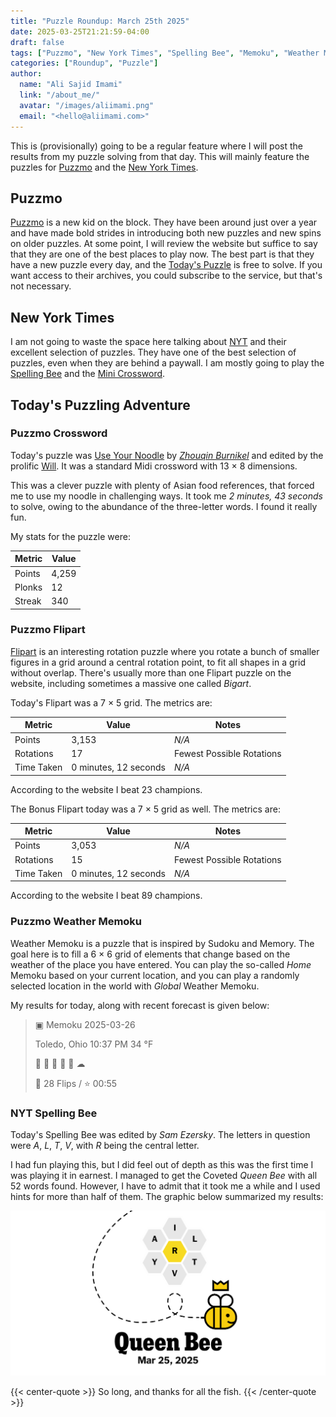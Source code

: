 ```yaml
---
title: "Puzzle Roundup: March 25th 2025"
date: 2025-03-25T21:21:59-04:00
draft: false
tags: ["Puzzmo", "New York Times", "Spelling Bee", "Memoku", "Weather Memoku", "Puzzmo Crossword", "Flipart"]
categories: ["Roundup", "Puzzle"]
author:
  name: "Ali Sajid Imami"
  link: "/about_me/"
  avatar: "/images/aliimami.png"
  email: "<hello@aliimami.com>"
---
```



This is (provisionally) going to be a regular feature where I will post the results
from my puzzle solving from that day. This will mainly feature the puzzles for [Puzzmo](https://www.puzzmo.com/) and
the [New York Times](https://www.nytimes.com/puzzles/).

## Puzzmo

[Puzzmo](https://www.puzzmo.com) is a new kid on the block. They have been around
just over a year and have made bold strides in introducing both new puzzles
and new spins on older puzzles. At some point, I will review the website but
suffice to say that they are one of the best places to play now. The best part
is that they have a new puzzle every day, and the [Today's Puzzle](https://www.puzzmo.com/today)
is free to solve. If you want access to their archives, you could subscribe to the service, but that's not necessary.

## New York Times

I am not going to waste the space here talking about [NYT](https://www.nytimes.com/puzzles) and their excellent selection
of puzzles. They have one of the best selection of puzzles, even when they are behind a paywall. I am mostly going
to play the [Spelling Bee](https://www.nytimes.com/puzzles/spelling-bee/) and the [Mini Crossword](https://www.nytimes.com/crosswords/game/mini).

## Today's Puzzling Adventure

### Puzzmo Crossword

Today's puzzle was [Use Your Noodle](https://www.puzzmo.com/puzzle/2025-03-25/crossword) by [_Zhouqin Burnikel_](https://www.puzzmo.com/user/xwc/twinsfan) and edited by the prolific [Will](https://www.puzzmo.com/user/xwc/will-e). It was a standard Midi crossword with 13 × 8 dimensions.

This was a clever puzzle with plenty of Asian food references, that forced me to use my noodle in challenging ways. It took me _2 minutes, 43 seconds_ to solve, owing to the abundance of the three-letter words. I found it really fun.

My stats for the puzzle were:

| Metric | Value |
| -------------- | --------------- |
| Points | 4,259 |
| Plonks | 12 |
| Streak | 340 |

### Puzzmo Flipart

[Flipart](https://www.puzzmo.com/puzzle/2025-03-25/flip-art) is an interesting rotation puzzle
where you rotate a bunch of smaller figures in a grid around a central rotation point, to fit all
shapes in a grid without overlap. There's usually more than one Flipart puzzle on the website, including sometimes
a massive one called _Bigart_.

Today's Flipart was a 7 × 5 grid. The metrics are:

| Metric | Value | Notes |
| --------------- | --------------- | --------------- |
| Points | 3,153 | _N/A_ |
| Rotations | 17 | Fewest Possible Rotations |
| Time Taken | 0 minutes, 12 seconds | _N/A_ |

According to the website I beat 23 champions.


The Bonus Flipart today was a 7 × 5 grid as well. The metrics are:

| Metric | Value | Notes |
| --------------- | --------------- | --------------- |
| Points | 3,053 | _N/A_ |
| Rotations | 15 | Fewest Possible Rotations |
| Time Taken | 0 minutes, 12 seconds | _N/A_ |

According to the website I beat 89 champions.

### Puzzmo Weather Memoku

Weather Memoku is a puzzle that is inspired by Sudoku and Memory. The goal
here is to fill a 6 × 6 grid of elements that change based on the weather of the place
you have entered. You can play the so-called _Home_ Memoku based on your current
location, and you can play a randomly selected location in the world with _Global_ Weather Memoku.

My results for today, along with recent forecast is given below:

> ▣ Memoku 2025-03-26
>
> Toledo, Ohio 10:37 PM 34 °F
>
> 🌛 🌛 🌛 🌛 🌛 ☁
>
> 🔄 28 Flips / ⭐ 00:55

### NYT Spelling Bee

Today's Spelling Bee was edited by _Sam Ezersky_. The letters in question were
_A_, _L_, _T_, _V_, with _R_ being the central letter.

I had fun playing this, but I did feel out of depth as this was the first time
I was playing it in earnest. I managed to get the Coveted _Queen Bee_ with all
52 words found. However, I have to admit that it took me a while and I used hints for more than
half of them. The graphic below summarized my results:

![NYT Spelling Bee Results - March 25th, 2025](spelling-bee-queen-bee-2025-03-25.png)

{{< center-quote >}}
So long, and thanks for all the fish.
{{< /center-quote >}}

